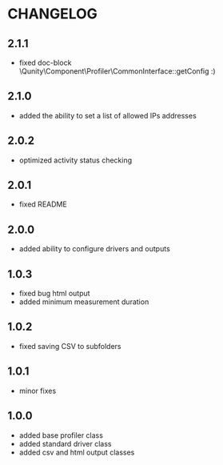 CHANGELOG
=========

2.1.1
-----

 * fixed doc-block \Qunity\Component\Profiler\CommonInterface::getConfig :)

2.1.0
-----

 * added the ability to set a list of allowed IPs addresses

2.0.2
-----

 * optimized activity status checking

2.0.1
-----

 * fixed README

2.0.0
-----

 * added ability to configure drivers and outputs

1.0.3
-----

 * fixed bug html output
 * added minimum measurement duration

1.0.2
-----

 * fixed saving CSV to subfolders

1.0.1
-----

 * minor fixes

1.0.0
-----

 * added base profiler class
 * added standard driver class
 * added csv and html output classes
